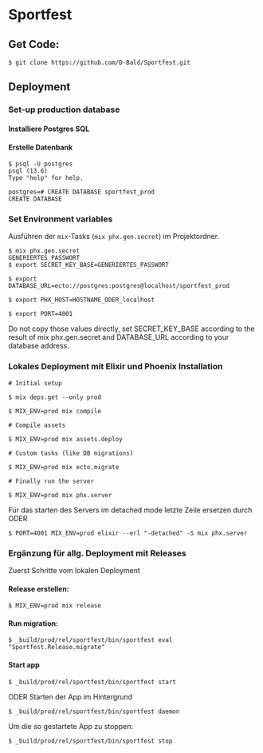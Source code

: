 # Sportfest
## Get Code:
```console
$ git clone https://github.com/D-Bald/Sportfest.git
```
## Deployment
### Set-up production database
#### Installiere Postgres SQL

#### Erstelle Datenbank
```console
$ psql -U postgres
psql (13.6)
Type "help" for help.

postgres=# CREATE DATABASE sportfest_prod
CREATE DATABASE
```
### Set Environment variables
Ausführen der `mix`-Tasks (`mix phx.gen.secret`) im Projektordner.
```console
$ mix phx.gen.secret
GENERIERTES_PASSWORT
$ export SECRET_KEY_BASE=GENERIERTES_PASSWORT

$ export DATABASE_URL=ecto://postgres:postgres@localhost/sportfest_prod

$ export PHX_HOST=HOSTNAME_ODER_localhost

$ export PORT=4001
```
Do not copy those values directly, set SECRET_KEY_BASE according to the result of mix phx.gen.secret and DATABASE_URL according to your database address.


### Lokales Deployment mit Elixir und Phoenix Installation
```console
# Initial setup

$ mix deps.get --only prod

$ MIX_ENV=prod mix compile

# Compile assets

$ MIX_ENV=prod mix assets.deploy

# Custom tasks (like DB migrations)

$ MIX_ENV=prod mix ecto.migrate

# Finally run the server

$ MIX_ENV=prod mix phx.server
```

Für das starten des Servers im detached mode letzte Zeile ersetzen durch
ODER
```console
$ PORT=4001 MIX_ENV=prod elixir --erl "-detached" -S mix phx.server
```

### Ergänzung für allg. Deployment mit Releases
Zuerst Schritte vom lokalen Deployment

#### Release erstellen:
```console
$ MIX_ENV=prod mix release
```

#### Run migration:
```console
$ _build/prod/rel/sportfest/bin/sportfest eval "Sportfest.Release.migrate"
```

#### Start app
```console
$ _build/prod/rel/sportfest/bin/sportfest start
```
ODER
Starten der App im Hintergrund
```console
$ _build/prod/rel/sportfest/bin/sportfest daemon
```
Um die so gestartete App zu stoppen:
```console
$ _build/prod/rel/sportfest/bin/sportfest stop
```